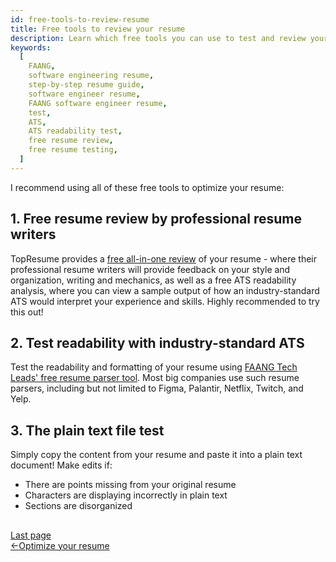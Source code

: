 ```yaml
---
id: free-tools-to-review-resume
title: Free tools to review your resume
description: Learn which free tools you can use to test and review your software engineering resume for FAANG
keywords:
  [
    FAANG,
    software engineering resume,
    step-by-step resume guide,
    software engineer resume,
    FAANG software engineer resume,
    test,
    ATS,
    ATS readability test,
    free resume review,
    free resume testing,
  ]
---
```


I recommend using all of these free tools to optimize your resume:

## 1. Free resume review by professional resume writers

TopResume provides a [free all-in-one review](https://tidd.ly/3GxVIs9) of your resume - where their professional resume writers will provide feedback on your style and organization, writing and mechanics, as well as a free ATS readability analysis, where you can view a sample output of how an industry-standard ATS would interpret your experience and skills. Highly recommended to try this out!

## 2. Test readability with industry-standard ATS

Test the readability and formatting of your resume using [FAANG Tech Leads' free resume parser tool](https://www.faangtechleads.com/resume/check?utm_source=techinterviewhandbook&utm_medium=referral&utm_content=resume_parser&aff=1e80c401fe7e2). Most big companies use such resume parsers, including but not limited to Figma, Palantir, Netflix, Twitch, and Yelp.

## 3. The plain text file test

Simply copy the content from your resume and paste it into a plain text document! Make edits if:

- There are points missing from your original resume
- Characters are displaying incorrectly in plain text
- Sections are disorganized

##
<nav class="pagination-nav docusaurus-mt-lg" aria-label="Docs pages navigation">
    <div class="pagination-nav__item">
        <a class="pagination-nav__link root_sa74" href="/resume/optimize-resume/">
            <div class="pagination-nav__sublabel">Last page</div>
            <div class="pagination-nav__label"><span class="arrow_Btdn">←</span>Optimize your resume</div>
        </a>
    </div>
</nav>
